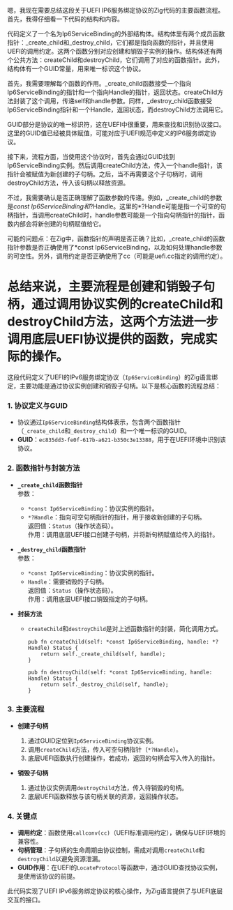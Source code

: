 嗯，我现在需要总结这段关于UEFI IP6服务绑定协议的Zig代码的主要函数流程。首先，我得仔细看一下代码的结构和内容。

代码定义了一个名为Ip6ServiceBinding的外部结构体。结构体里有两个成员函数指针：_create_child和_destroy_child，它们都是指向函数的指针，并且使用UEFI的调用约定。这两个函数分别对应创建和销毁子实例的操作。结构体还有两个公共方法：createChild和destroyChild，它们调用了对应的函数指针。此外，结构体有一个GUID常量，用来唯一标识这个协议。

首先，我需要理解每个函数的作用。_create_child函数接受一个指向Ip6ServiceBinding的指针和一个指向Handle的指针，返回状态。createChild方法封装了这个调用，传递self和handle参数。同样，_destroy_child函数接受Ip6ServiceBinding指针和一个Handle，返回状态，而destroyChild方法调用它。

GUID部分是协议的唯一标识符，这在UEFI中很重要，用来查找和识别协议接口。这里的GUID值已经被具体赋值，可能对应于UEFI规范中定义的IP6服务绑定协议。

接下来，流程方面，当使用这个协议时，首先会通过GUID找到Ip6ServiceBinding实例。然后调用createChild方法，传入一个handle指针，该指针会被赋值为新创建的子句柄。之后，当不再需要这个子句柄时，调用destroyChild方法，传入该句柄以释放资源。

不过，我需要确认是否正确理解了函数参数的传递。例如，_create_child的参数是*const Ip6ServiceBinding和*?Handle。这里的*?Handle可能是指一个可空的句柄指针，当调用createChild时，handle参数可能是一个指向句柄指针的指针，函数内部会将新创建的句柄赋值给它。

可能的问题点：在Zig中，函数指针的声明是否正确？比如，_create_child的函数指针参数是否正确使用了*const Ip6ServiceBinding，以及如何处理handle参数的可空性。另外，调用约定是否正确使用了cc（可能是uefi.cc指定的调用约定）。

总结来说，主要流程是创建和销毁子句柄，通过调用协议实例的createChild和destroyChild方法，这两个方法进一步调用底层UEFI协议提供的函数，完成实际的操作。
================================================
这段代码定义了UEFI的IPv6服务绑定协议（`Ip6ServiceBinding`）的Zig语言绑定，主要功能是通过协议实例创建和销毁子句柄。以下是核心函数的流程总结：

### 1. **协议定义与GUID**
   - 协议通过`Ip6ServiceBinding`结构体表示，包含两个函数指针（`_create_child`和`_destroy_child`）和一个唯一标识的GUID。
   - **GUID**：`ec835dd3-fe0f-617b-a621-b350c3e13388`，用于在UEFI环境中识别该协议。

### 2. **函数指针与封装方法**
   - **`_create_child`函数指针**  
     参数：  
     - `*const Ip6ServiceBinding`：协议实例的指针。  
     - `*?Handle`：指向可空句柄指针的指针，用于接收新创建的子句柄。  
     返回值：`Status`（操作状态码）。  
     作用：调用底层UEFI接口创建子句柄，并将新句柄赋值给传入的指针。

   - **`_destroy_child`函数指针**  
     参数：  
     - `*const Ip6ServiceBinding`：协议实例的指针。  
     - `Handle`：需要销毁的子句柄。  
     返回值：`Status`（操作状态码）。  
     作用：调用底层UEFI接口销毁指定的子句柄。

   - **封装方法**  
     - `createChild`和`destroyChild`是对上述函数指针的封装，简化调用方式。  
       ```zig
       pub fn createChild(self: *const Ip6ServiceBinding, handle: *?Handle) Status {
           return self._create_child(self, handle);
       }
       
       pub fn destroyChild(self: *const Ip6ServiceBinding, handle: Handle) Status {
           return self._destroy_child(self, handle);
       }
       ```

### 3. **主要流程**
   - **创建子句柄**  
     1. 通过GUID定位到`Ip6ServiceBinding`协议实例。  
     2. 调用`createChild`方法，传入可空句柄指针（`*?Handle`）。  
     3. 底层UEFI函数执行创建操作，若成功，返回的句柄会写入传入的指针。

   - **销毁子句柄**  
     1. 通过协议实例调用`destroyChild`方法，传入待销毁的句柄。  
     2. 底层UEFI函数释放与该句柄关联的资源，返回操作状态。

### 4. **关键点**
   - **调用约定**：函数使用`callconv(cc)`（UEFI标准调用约定），确保与UEFI环境的兼容性。  
   - **句柄管理**：子句柄的生命周期由协议控制，需成对调用`createChild`和`destroyChild`以避免资源泄漏。  
   - **GUID作用**：在UEFI的`LocateProtocol`等函数中，通过GUID查找协议实例，是使用该协议的前提。

此代码实现了UEFI IPv6服务绑定协议的核心操作，为Zig语言提供了与UEFI底层交互的接口。